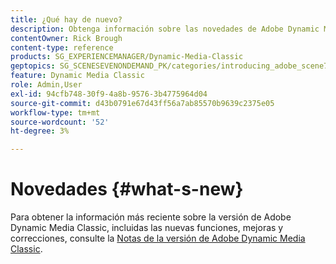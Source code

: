 ```yaml
---
title: ¿Qué hay de nuevo?
description: Obtenga información sobre las novedades de Adobe Dynamic Media Classic mediante las notas de la versión actuales.
contentOwner: Rick Brough
content-type: reference
products: SG_EXPERIENCEMANAGER/Dynamic-Media-Classic
geptopics: SG_SCENESEVENONDEMAND_PK/categories/introducing_adobe_scene7
feature: Dynamic Media Classic
role: Admin,User
exl-id: 94cfb748-30f9-4a8b-9576-3b4775964d04
source-git-commit: d43b0791e67d43ff56a7ab85570b9639c2375e05
workflow-type: tm+mt
source-wordcount: '52'
ht-degree: 3%

---
```


# Novedades {#what-s-new}

Para obtener la información más reciente sobre la versión de Adobe Dynamic Media Classic, incluidas las nuevas funciones, mejoras y correcciones, consulte la [Notas de la versión de Adobe Dynamic Media Classic](https://experienceleague.adobe.com/docs/dynamic-media-developer-resources/release-notes/s7rn2017.html).
